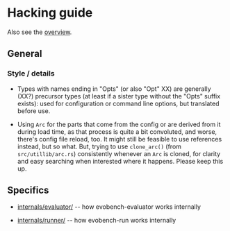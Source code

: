 # Hacking guide

Also see the [overview](overview.md).

## General

### Style / details

* Types with names ending in "Opts" (or also "Opt" XX) are generally
  (XX?) precursor types (at least if a sister type without the "Opts"
  suffix exists): used for configuration or command line options, but
  translated before use.

* Using `Arc` for the parts that come from the config or are derived
  from it during load time, as that process is quite a bit convoluted,
  and worse, there's config file reload, too. It might still be
  feasible to use references instead, but so what. But, trying to use
  `clone_arc()` (from `src/utillib/arc.rs`) consistently whenever an
  `Arc` is cloned, for clarity and easy searching when interested
  where it happens. Please keep this up.


## Specifics

* [internals/evaluator/](internals/evaluator/index.md) -- how evobench-evaluator works internally

* [internals/runner/](internals/runner/index.md) -- how evobench-run works internally

